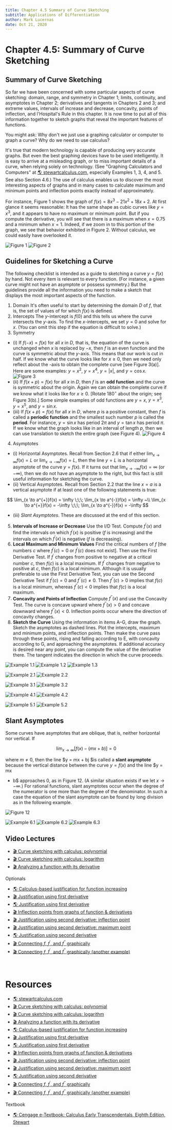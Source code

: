 ```yaml
---
title: Chapter 4.5 Summary of Curve Sketching
subtitle: Applications of Differentiation
author: Mark Lucernas
date: Oct 21, 2020
---
```



# Chapter 4.5: Summary of Curve Sketching

## Summary of Curve Sketching

So far we have been concerned with some particular aspects of curve sketching:
domain, range, and symmetry in Chapter 1; limits, continuity, and asymptotes in
Chapter 2; derivatives and tangents in Chapters 2 and 3; and extreme values,
intervals of increase and decrease, concavity, points of inflection, and
l'Hospital's Rule in this chapter. It is now time to put all of this information
together to sketch graphs that reveal the important features of functions.

You might ask: Why don't we just use a graphing calculator or computer to graph
a curve? Why do we need to use calculus?

It's true that modern technology is capable of producing very accurate graphs.
But even the best graphing devices have to be used intelligently. It is easy to
arrive at a misleading graph, or to miss important details of a curve, when
relying solely on technology. (See "Graphing Calculators and Computers" at [🌎
stewartcalculus.com](https://www.stewartcalculus.com), especially Examples 1, 3,
4, and 5. See also Section 4.6.) The use of calculus enables us to discover the
most interesting aspects of graphs and in many cases to calculate maximum and
minimum points and inflection points exactly instead of approximately.

For instance, Figure 1 shows the graph of $f(x) = 8x^{3} - 21x^{2} + 18x + 2$.
At first glance it seems reasonable: It has the same shape as cubic curves like
$y = x^{3}$, and it appears to have no maximum or minimum point. But if you
compute the derivative, you will see that there is a maximum when $x = 0.75$ and
a minimum when $x = 1$. Indeed, if we zoom in to this portion of the graph, we
see that behavior exhibited in Figure 2. Without calculus, we could easily have
overlooked it.

![Figure 1](../../../../../files/fall-2020/MATH-150/chapter-4/4.5_figure-1.png)
![Figure 2](../../../../../files/fall-2020/MATH-150/chapter-4/4.5_figure-2.png)

## Guidelines for Sketching a Curve

The following checklist is intended as a guide to sketching a curve $y = f(x)$
by hand. Not every item is relevant to every function. (For instance, a given
curve might not have an asymptote or possess symmetry.) But the guidelines
provide all the information you need to make a sketch that displays the most
important aspects of the function.

1. Domain It's often useful to start by determining the domain $D$ of $f$, that
   is, the set of values of for which $f(x)$ is defined.
2. Intercepts The $y$-intercept is $f(0)$ and this tells us where the curve
   intersects the $y$-axis. To find the $x$-intercepts, we set $y = 0$ and solve
   for $x$. (You can omit this step if the equation is difficult to solve.)
3. Symmetry
  - (i) If $f(-x) = f(x)$ for all $x$ in $D$, that is, the equation of the curve
    is unchanged when $x$ is replaced by $-x$, then $f$ is an even function and
    the curve is symmetric about the $y$-axis. This means that our work is cut
    in half. If we know what the curve looks like for $x \ge 0$, then we need
    only reflect about the -axis to obtain the complete curve [see Figure 3(a)].
    Here are some examples: $y = x^{2}$, $y = x^{4}$, $y = |x|$, and $y =
    \cos{x}$.  ![Figure
    3](../../../../../files/fall-2020/MATH-150/chapter-4/4.5_figure-3.png)
  - (ii) If $f(x + p) = f(x)$ for all $x$ in $D$, then $f$ is an **odd
    function** and the curve is symmetric about the origin. Again we can obtain
    the complete curve if we know what it looks like for $x \ge 0$. [Rotate
    $180^{\circ}$ about the origin; see Figure 3(b).] Some simple examples of
    odd functions are $y =x$, $y = x^{3}$, $y = x^{5}$, and $y = \sin{x}$.
  - (iii) If $f(x + p) = f(x)$ for all $x$ in $D$, where $p$ is a positive
    constant, then $f$ is called a **periodic function** and the smallest such
    number $p$ is called the **period**. For instance, $y = \sin{x}$ has period
    $2 \pi$ and $y = \tan{x}$ has period $\pi$. If we know what the graph looks
    like in an interval of length $p$, then we can use translation to sketch the
    entire graph (see Figure 4). ![Figure
    4](../../../../../files/fall-2020/MATH-150/chapter-4/4.5_figure-4.png)
4. Asymptotes
  - (i) Horizontal Asymptotes. Recall from Section 2.6 that if either $\lim_{x
    \to \infty}f(x) = L$ or $\lim_{x \to -\infty}f(x) = L$, then the line $y =
    L$ is a horizontal asymptote of the curve $y = f(x)$. If it turns out that
    $\lim_{x \to -\infty}f(x) = \infty$ (or $-\infty$), then we do not have an
    asymptote to the right, but this fact is still useful information for
    sketching the curve.
  - (ii) Vertical Asymptotes. Recall from Section 2.2 that the line $x = a$ is a
    vertical asymptote if at least one of the following statements is true:

$$
\lim_{x \to a^{+}}f(x) = \infty \;\;\; \lim_{x \to a^{-}}f(x) = \infty
~\\
\lim_{x \to a^{+}}f(x) = -\infty \;\;\; \lim_{x \to a^{-}}f(x) = -\infty
$$

  - (iii) _Slant Asymptotes_. These are discussed at the end of this section.

5. **Intervals of Increase or Decrease** Use the I/D Test. Compute
   $f^{\prime}(x)$ and find the intervals on which $f^{\prime}(x)$ is positive
   ($f$ is increasing) and the intervals on which $f^{\prime}(x)$ is negative
   ($f$ is decreasing).
6. **Local Maximum and Minimum Values** Find the critical numbers of $f$ [the
   numbers $c$ where $f^{\prime}(c) = 0$ or $f^{\prime}(c)$ does not exist].
   Then use the First Derivative Test. If $f^{\prime}$ changes from positive to
   negative at a critical number $c$, then $f(c)$ is a local maximum. If
   $f^{\prime}$ changes from negative to positive at $c$, then $f(c)$ is a local
   minimum. Although it is usually preferable to use the First Derivative Test,
   you can use the Second Derivative Test if $f^{\prime}(c) = 0$ and $f^{\prime
   \prime}(c) \neq 0$. Then $f^{\prime \prime}(c) > 0$ implies that $f(c)$ is a
   local minimum, whereas $f^{\prime \prime}(c) < 0$ implies that $f(c)$ is a
   local maximum.
7. **Concavity and Points of Inflection** Compute $f^{\prime \prime}(x)$ and use
   the Concavity Test. The curve is concave upward where $f^{\prime \prime}(x) >
   0$ and concave downward where $f^{\prime \prime}(x) < 0$. Inflection points
   occur where the direction of concavity changes.
8. **Sketch the Curve** Using the information in items A–G, draw the graph.
   Sketch the asymptotes as dashed lines. Plot the intercepts, maximum and
   minimum points, and inflection points. Then make the curve pass through these
   points, rising and falling according to E, with concavity according to G, and
   approaching the asymptotes. If additional accuracy is desired near any point,
   you can compute the value of the derivative there. The tangent indicates the
   direction in which the curve proceeds.

![Example 1.1](../../../../../files/fall-2020/MATH-150/chapter-4/4.5_example-1.1.png)
![Example 1.2](../../../../../files/fall-2020/MATH-150/chapter-4/4.5_example-1.2.png)
![Example 1.3](../../../../../files/fall-2020/MATH-150/chapter-4/4.5_example-1.3.png)

![Example 2.1](../../../../../files/fall-2020/MATH-150/chapter-4/4.5_example-2.1.png)
![Example 2.2](../../../../../files/fall-2020/MATH-150/chapter-4/4.5_example-2.2.png)

![Example 3.1](../../../../../files/fall-2020/MATH-150/chapter-4/4.5_example-3.1.png)
![Example 3.2](../../../../../files/fall-2020/MATH-150/chapter-4/4.5_example-3.2.png)

![Example 4.1](../../../../../files/fall-2020/MATH-150/chapter-4/4.5_example-4.1.png)
![Example 4.2](../../../../../files/fall-2020/MATH-150/chapter-4/4.5_example-4.2.png)

![Example 5.1](../../../../../files/fall-2020/MATH-150/chapter-4/4.5_example-5.1.png)
![Example 5.2](../../../../../files/fall-2020/MATH-150/chapter-4/4.5_example-5.2.png)

## Slant Asymptotes

Some curves have asymptotes that are oblique, that is, neither horizontal nor
vertical. If

$$
\lim_{x \to \infty}[f(x) - (mx + b)] = 0
$$

where $m \neq 0$, then the line $y = mx + bj $is called a **slant asymptote**
because the vertical distance between the curve $y = f(x)$ and the line $y = mx
+ b$ approaches $0$, as in Figure 12. (A similar situation exists if we let $x
\to -\infty$.) For rational functions, slant asymptotes occur when the degree of
the numerator is one more than the degree of the denominator. In such a case the
equation of the slant asymptote can be found by long division as in the
following example.

![Figure 12](../../../../../files/fall-2020/MATH-150/chapter-4/4.5_figure-12.png)

![Example 6.1](../../../../../files/fall-2020/MATH-150/chapter-4/4.5_example-6.1.png)
![Example 6.2](../../../../../files/fall-2020/MATH-150/chapter-4/4.5_example-6.2.png)
![Example 6.3](../../../../../files/fall-2020/MATH-150/chapter-4/4.5_example-6.3.png)

## Video Lectures

- [🎬 Curve sketching with calculus: polynomial](https://www.khanacademy.org/math/ap-calculus-ab/ab-diff-analytical-applications-new/ab-5-8/v/calculus-graphing-using-derivatives)
- [🎬 Curve sketching with calculus: logarithm](https://www.khanacademy.org/math/ap-calculus-ab/ab-diff-analytical-applications-new/ab-5-8/v/calculus-graphing-with-derivatives-example)
- [🎬 Analyzing a function with its derivative](https://www.khanacademy.org/math/ap-calculus-ab/ab-diff-analytical-applications-new/ab-5-8/v/analyzing-a-function-with-its-derivative)

Optionals

- [🌎 Calculus-based justification for function increasing](https://www.khanacademy.org/math/ap-calculus-ab/ab-diff-analytical-applications-new/ab-5-9/v/calculus-based-justification-for-function-increasing)
- [🎬 Justification using first derivative](https://www.khanacademy.org/math/ap-calculus-ab/ab-diff-analytical-applications-new/ab-5-9/v/justification-using-first-derivative)
- [🌎 Justification using first derivative](https://www.khanacademy.org/math/ap-calculus-ab/ab-diff-analytical-applications-new/ab-5-9/a/review-justification-using-first-derivative)
- [🎬 Inflection points from graphs of function & derivatives](https://www.khanacademy.org/math/ap-calculus-ab/ab-diff-analytical-applications-new/ab-5-9/v/identifying-inflection-points-from-graphs-of-function-and-derivatives)
- [🎬 Justification using second derivative: inflection point](https://www.khanacademy.org/math/ap-calculus-ab/ab-diff-analytical-applications-new/ab-5-9/v/justification-for-inflection-point)
- [🎬 Justification using second derivative: maximum point](https://www.khanacademy.org/math/ap-calculus-ab/ab-diff-analytical-applications-new/ab-5-9/v/calculus-based-justification-using-second-derivative-max)
- [🌎 Justification using second derivative](https://www.khanacademy.org/math/ap-calculus-ab/ab-diff-analytical-applications-new/ab-5-9/a/justification-using-second-derivative)
- [🎬 Connecting $f$, $f^{\prime}$, and $f^{\prime \prime}$ graphically](https://www.khanacademy.org/math/ap-calculus-ab/ab-diff-analytical-applications-new/ab-5-9/v/connecting-function-and-derivatives-graphically)
- [🎬 Connecting $f$, $f^{\prime}$, and $f^{\prime \prime}$ graphically (another example)](https://www.khanacademy.org/math/ap-calculus-ab/ab-diff-analytical-applications-new/ab-5-9/v/connecting-function-and-derivatives-graphically-exp)

<br>

# Resources

- [🌎 stewartcalculus.com](https://www.stewartcalculus.com)
- [🎬 Curve sketching with calculus: polynomial](https://www.khanacademy.org/math/ap-calculus-ab/ab-diff-analytical-applications-new/ab-5-8/v/calculus-graphing-using-derivatives)
- [🎬 Curve sketching with calculus: logarithm](https://www.khanacademy.org/math/ap-calculus-ab/ab-diff-analytical-applications-new/ab-5-8/v/calculus-graphing-with-derivatives-example)
- [🎬 Analyzing a function with its derivative](https://www.khanacademy.org/math/ap-calculus-ab/ab-diff-analytical-applications-new/ab-5-8/v/analyzing-a-function-with-its-derivative)
- [🌎 Calculus-based justification for function increasing](https://www.khanacademy.org/math/ap-calculus-ab/ab-diff-analytical-applications-new/ab-5-9/v/calculus-based-justification-for-function-increasing)
- [🎬 Justification using first derivative](https://www.khanacademy.org/math/ap-calculus-ab/ab-diff-analytical-applications-new/ab-5-9/v/justification-using-first-derivative)
- [🌎 Justification using first derivative](https://www.khanacademy.org/math/ap-calculus-ab/ab-diff-analytical-applications-new/ab-5-9/a/review-justification-using-first-derivative)
- [🎬 Inflection points from graphs of function & derivatives](https://www.khanacademy.org/math/ap-calculus-ab/ab-diff-analytical-applications-new/ab-5-9/v/identifying-inflection-points-from-graphs-of-function-and-derivatives)
- [🎬 Justification using second derivative: inflection point](https://www.khanacademy.org/math/ap-calculus-ab/ab-diff-analytical-applications-new/ab-5-9/v/justification-for-inflection-point)
- [🎬 Justification using second derivative: maximum point](https://www.khanacademy.org/math/ap-calculus-ab/ab-diff-analytical-applications-new/ab-5-9/v/calculus-based-justification-using-second-derivative-max)
- [🌎 Justification using second derivative](https://www.khanacademy.org/math/ap-calculus-ab/ab-diff-analytical-applications-new/ab-5-9/a/justification-using-second-derivative)
- [🎬 Connecting $f$, $f^{\prime}$, and $f^{\prime \prime}$ graphically](https://www.khanacademy.org/math/ap-calculus-ab/ab-diff-analytical-applications-new/ab-5-9/v/connecting-function-and-derivatives-graphically)
- [🎬 Connecting $f$, $f^{\prime}$, and $f^{\prime \prime}$ graphically (another example)](https://www.khanacademy.org/math/ap-calculus-ab/ab-diff-analytical-applications-new/ab-5-9/v/connecting-function-and-derivatives-graphically-exp)

Textbook

+ [🌎 Cengage e-Textbook: Calculus Early Transcendentals, Eighth Edition, Stewart](https://webassign.com/)


